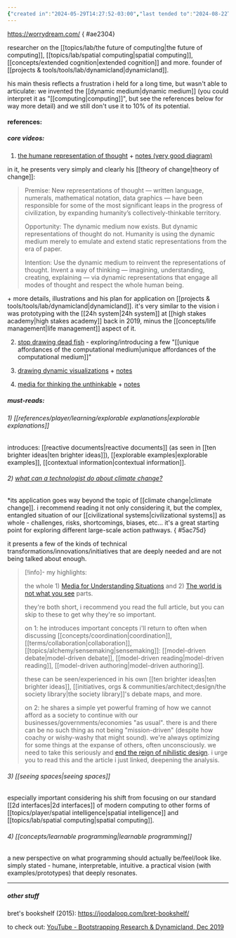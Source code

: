 ```yaml
---
{"created in":"2024-05-29T14:27:52-03:00","last tended to":"2024-08-22T14:10:41-03:00","tags":["interfacedesign","experiencedesign","lab","person","tier1","visuallearning","spatialsoftware","interactiondesign","🌿"],"dg-publish":true,"relevancescore":92,"permalink":"/people/references/lab/bret-victor/","dgPassFrontmatter":true,"created":"2024-05-29T14:27:52.255-03:00","updated":"2024-08-23T20:33:04.016-03:00"}
---
```


https://worrydream.com/
{ #ae2304}


researcher on the [[topics/lab/the future of computing\|the future of computing]], [[topics/lab/spatial computing\|spatial computing]], [[concepts/extended cognition\|extended cognition]] and more. founder of [[projects & tools/tools/lab/dynamicland\|dynamicland]].

his main thesis reflects a frustration i held for a long time, but wasn't able to articulate: we invented the [[dynamic medium\|dynamic medium]] (you could interpret it as "[[computing\|computing]]", but see the references below for way more detail) and we still don't use it to 10% of its potential.

#### references:

##### core videos:

1) [the humane representation of thought](https://vimeo.com/115154289) + [notes (very good diagram)](https://worrydream.com/TheHumaneRepresentationOfThought/note.html)

in it, he presents very simply and clearly his [[theory of change\|theory of change]]:

> Premise:
> New representations of thought — written language, numerals, mathematical notation, data graphics — have been responsible for some of the most significant leaps in the progress of civilization, by expanding humanity’s collectively-thinkable territory.
>
> Opportunity:
> The dynamic medium now exists. But dynamic representations of thought do not. Humanity is using the dynamic medium merely to emulate and extend static representations from the era of paper.
> 
> Intention:
> Use the dynamic medium to reinvent the representations of thought. Invent a way of thinking — imagining, understanding, creating, explaining — via dynamic representations that engage all modes of thought and respect the whole human being.

\+ more details, illustrations and his plan for application on [[projects & tools/tools/lab/dynamicland\|dynamicland]]. it's very similar to the vision i was prototyping with the [[24h system\|24h system]] at [[high stakes academy\|high stakes academy]] back in 2019, minus the [[concepts/life management\|life management]] aspect of it.

 2) [stop drawing dead fish](https://vimeo.com/64895205) - exploring/introducing a few "[[unique affordances of the computational medium\|unique affordances of the computational medium]]"

3) [drawing dynamic visualizations](https://vimeo.com/66085662) + [notes](https://worrydream.com/DrawingDynamicVisualizationsTalkAddendum/)

4) [media for thinking the unthinkable](https://worrydream.com/MediaForThinkingTheUnthinkable/) + [notes](https://worrydream.com/MediaForThinkingTheUnthinkable/note.html)

##### must-reads:

###### 1) [[references/player/learning/explorable explanations\|explorable explanations]]

introduces: [[reactive documents\|reactive documents]] (as seen in [[ten brighter ideas\|ten brighter ideas]]), [[explorable examples\|explorable examples]], [[contextual information\|contextual information]].

###### 2) [what can a technologist do about climate change?](https://worrydream.com/ClimateChange/)

\*its application goes way beyond the topic of [[climate change\|climate change]]. i recommend reading it not only considering it, but the complex, entangled situation of our [[civilizational systems\|civilizational systems]] as whole - challenges, risks, shortcomings, biases, etc... it's a great starting point for exploring different large-scale action pathways.
{ #5ac75d}


it presents a few of the kinds of technical transformations/innovations/initiatives that are deeply needed and are not being talked about enough.

> [!info]- my highlights:
> 
> the whole 1) [Media for Understanding Situations](https://worrydream.com/ClimateChange/#media) and 2) [The world is not what you see](https://worrydream.com/ClimateChange/#coda-see) parts.
> 
> they're both short, i recommend you read the full article, but you can skip to these to get why they're so important.
> 
> on 1:
> he introduces important concepts i'll return to often when discussing [[concepts/coordination\|coordination]], [[terms/collaboration\|collaboration]], [[topics/alchemy/sensemaking\|sensemaking]]: [[model-driven debate\|model-driven debate]], [[model-driven reading\|model-driven reading]], [[model-driven authoring\|model-driven authoring]].
> 
> these can be seen/experienced in his own [[ten brighter ideas\|ten brighter ideas]], [[initiatives, orgs & communities/architect;design/the society library\|the society library]]'s debate maps, and more.
> 
> on 2:
> he shares a simple yet powerful framing of how we cannot afford as a society to continue with our businesses/governments/economies "as usual". there is and there can be no such thing as not being "mission-driven" (despite how coachy or wishy-washy that might sound). we're always optimizing for some things at the expanse of others, often unconsciously. we need to take this seriously and [end the reign of nihilistic design](https://consilienceproject.org/technology-is-not-values-neutral-ending-the-reign-of-nihilistic-design-2/). i urge you to read this and the article i just linked, deepening the analysis.

###### 3) [[seeing spaces\|seeing spaces]]

especially important considering his shift from focusing on our standard [[2d interfaces\|2d interfaces]] of modern computing to other forms of [[topics/player/spatial intelligence\|spatial intelligence]] and [[topics/lab/spatial computing\|spatial computing]].

###### 4) [[concepts/learnable programming\|learnable programming]]

a new perspective on what programming should actually be/feel/look like. simply stated - humane, interpretable, intuitive. a practical vision (with examples/prototypes) that deeply resonates.

---

##### other stuff

bret's bookshelf (2015):
https://joodaloop.com/bret-bookshelf/

to check out:
[YouTube - Bootstrapping Research & Dynamicland, Dec 2019](https://www.youtube.com/watch?v=eJm44LJDU44)